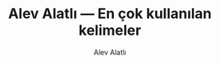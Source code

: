 ---
layout: yazar
title: Alev Alatlı — En çok kullanılan kelimeler
description: Alev Alatlı eserlerinin kelime sıklığı grafiği.
author: Alev Alatlı
author_slug: alev-alatli
permalink: /yazar/alev-alatli-en-cok-kullanilan-kelimeler/
lang: tr
titles:
- Schrödinger'in Kedisi 1
- Batıya Yön Veren Metinler cilt 3
- Batıya Yön Veren Metinler cilt 2
- Batıya Yön Veren Metinler cilt 4
- Batıya Yön Veren Metinler cilt 1
---